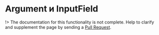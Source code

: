 # Argument и InputField

!> The documentation for this functionality is not complete. 
Help to clarify and supplement the page by sending a [Pull Request](https://github.com/railt/docs).
